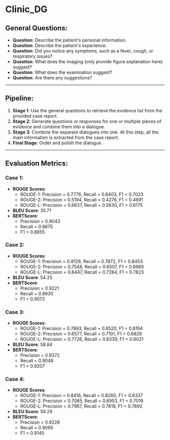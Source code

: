 # Clinic_DG

## General Questions:
- **Question**: Describe the patient's personal information.
- **Question**: Describe the patient's experience.
- **Question**: Did you notice any symptoms, such as a fever, cough, or respiratory issues?
- **Question**: What does the imaging (only provide figure explanation here) suggest?
- **Question**: What does the examination suggest?
- **Question**: Are there any suggestions?

---

## Pipeline:
1. **Stage 1**: Use the general questions to retrieve the evidence list from the provided case report.
2. **Stage 2**: Generate questions or responses for one or multiple pieces of evidence and combine them into a dialogue.
3. **Stage 3**: Combine the separate dialogues into one. At this step, all the main information is extracted from the case report.
4. **Final Stage**: Order and polish the dialogue.

---

## Evaluation Metrics:

### Case 1:
- **ROUGE Scores**:
  - ROUGE-1: Precision = 0.7776, Recall = 0.6403, F1 = 0.7023
  - ROUGE-2: Precision = 0.5194, Recall = 0.4276, F1 = 0.4691
  - ROUGE-L: Precision = 0.6837, Recall = 0.5630, F1 = 0.6175
- **BLEU Score**: 35.71
- **BERTScore**:
  - Precision = 0.9043
  - Recall = 0.8675
  - F1 = 0.8855

### Case 2:
- **ROUGE Scores**:
  - ROUGE-1: Precision = 0.9128, Recall = 0.7872, F1 = 0.8453
  - ROUGE-2: Precision = 0.7548, Recall = 0.6507, F1 = 0.6989
  - ROUGE-L: Precision = 0.8447, Recall = 0.7284, F1 = 0.7823
- **BLEU Score**: 54.25
- **BERTScore**:
  - Precision = 0.9221
  - Recall = 0.8930
  - F1 = 0.9073

### Case 3:
- **ROUGE Scores**:
  - ROUGE-1: Precision = 0.7893, Recall = 0.8520, F1 = 0.8194
  - ROUGE-2: Precision = 0.6577, Recall = 0.7101, F1 = 0.6829
  - ROUGE-L: Precision = 0.7726, Recall = 0.8339, F1 = 0.8021
- **BLEU Score**: 58.84
- **BERTScore**:
  - Precision = 0.9372
  - Recall = 0.9048
  - F1 = 0.9207

### Case 4:
- **ROUGE Scores**:
  - ROUGE-1: Precision = 0.8416, Recall = 0.8260, F1 = 0.8337
  - ROUGE-2: Precision = 0.7085, Recall = 0.6953, F1 = 0.7019
  - ROUGE-L: Precision = 0.7967, Recall = 0.7819, F1 = 0.7892
- **BLEU Score**: 59.29
- **BERTScore**:
  - Precision = 0.9226
  - Recall = 0.9065
  - F1 = 0.9145